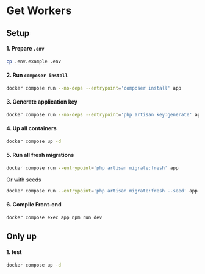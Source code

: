 # Get Workers

## Setup

#### 1. Prepare `.env`
```bash
cp .env.example .env
```

#### 2. Run `composer install`
```bash
docker compose run --no-deps --entrypoint='composer install' app
```

#### 3. Generate application key
```bash
docker compose run --no-deps --entrypoint='php artisan key:generate' app
```

#### 4. Up all containers
```bash
docker compose up -d
```

#### 5. Run all fresh migrations
```bash
docker compose run --entrypoint='php artisan migrate:fresh' app
```
Or with seeds
```bash
docker compose run --entrypoint='php artisan migrate:fresh --seed' app
```

#### 6. Compile Front-end
```bash
docker compose exec app npm run dev
```

## Only up

#### 1. test
```bash
docker compose up -d
```
